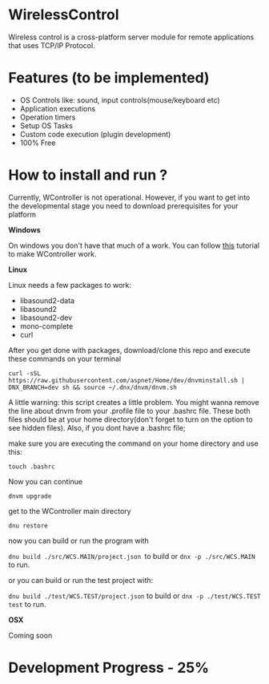 # WirelessControl
Wireless control is a cross-platform server module for remote applications that uses TCP/IP Protocol.
# Features (to be implemented) 
* OS Controls like: sound, input controls(mouse/keyboard etc)
* Application executions
* Operation timers
* Setup OS Tasks
* Custom code execution (plugin development)
* 100% Free

# How to install and run ?

Currently, WController is not operational. However, if you want to get into the developmental stage you need to download prerequisites for your platform

**Windows**

On windows you don't have that much of a work. You can follow [this](https://blogs.msdn.microsoft.com/sujitdmello/2015/04/23/step-by-step-installation-instructions-for-getting-dnx-on-your-windows-machine/) tutorial to make WController work.

**Linux**

Linux needs a few packages to work:

* libasound2-data
* libasound2
* libasound2-dev
* mono-complete
* curl

After you get done with packages, download/clone this repo and execute these commands on your terminal
 
```curl -sSL https://raw.githubusercontent.com/aspnet/Home/dev/dnvminstall.sh | DNX_BRANCH=dev sh && source ~/.dnx/dnvm/dnvm.sh ```

A little warning: this script creates a little problem. You might wanna remove the line about dnvm from your .profile file to your .bashrc file. These both files should be at your home directory(don't forget to turn on the option to see hidden files). Also, if you dont have a .bashrc file; 

make sure you are executing the command on your home directory and use this: 

```touch .bashrc```

Now you can continue

```dnvm upgrade ```

get to the WController main directory

```dnu restore ```

now you can build or run the program with

```dnu build ./src/WCS.MAIN/project.json ```to build or ```dnx -p ./src/WCS.MAIN``` to run.

or you can build or run the test project with: 

```dnu build ./test/WCS.TEST/project.json``` to build or ```dnx -p ./test/WCS.TEST test``` to run.

**OSX**

Coming soon

# Development Progress - 25%
